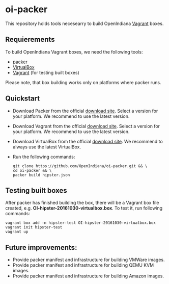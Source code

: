 # oi-packer

This repository holds tools necesearry to build OpenIndiana [Vagrant](https://www.vagrantup.com/) boxes.

## Requierements
To build OpenIndiana Vagrant boxes, we need the following tools:

* [packer](https://www.packer.io/)
* [VirtualBox](https://www.virtualbox.org/)
* [Vagrant](https://www.vagrantup.com/) (for testing built boxes)

Please note, that box building works only on platforms where packer runs.

## Quickstart

* Download Packer from the official [download site](https://www.packer.io/downloads.html). Select a version for your platform. We recommend to use the latest version.
* Download Vagrant from the official [download site](https://www.vagrantup.com/downloads.html). Select a version for your platform. We recommend to use the latest version.
* Download VirtualBox from the official [download site](https://www.virtualbox.org/wiki/Downloads). We recommend to  always use the latest VirtualBox.
* Run the following commands:

  ```
  git clone https://github.com/OpenIndiana/oi-packer.git && \
  cd oi-packer && \
  packer build hipster.json
  ```

## Testing built boxes

After packer has finished building the box, there will be a Vagrant box file created, e.g. **OI-hipster-20161030-virtualbox.box**.
To test it, run following commands:
```
vagrant box add -n hipster-test OI-hipster-20161030-virtualbox.box
vagrant init hipster-test
vagrant up
```

## Future improvements:

* Provide packer manifest and infrastructure for building VMWare images.
* Provide packer manifest and infrastructure for building QEMU KVM images.
* Provide packer manifest and infrastructure for building Amazon images.
